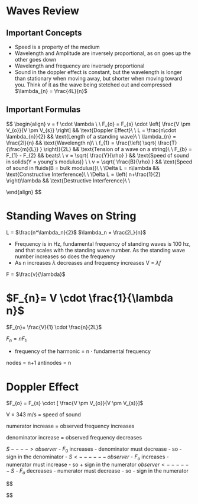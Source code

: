 # Waves Review

## Important Concepts
- Speed is a property of the medium 
- Wavelength and Amplitude are inversely proportional, as on goes up the other goes down
- Wavelength and frequency are inversely proportional
- Sound in the doppler effect is constant, but the wavelength is longer than stationary when moving away, but shorter when moving toward you. Think of it as the wave being stetched out and compressed
$\lambda_{n} = \frac{4L}{n}$
## Important Formulas
$$
\begin{align}
v = f \cdot \lambda \\ \\
F_{o} = F_{s} \cdot \left[  \frac{V \pm V_{o}}{V \pm V_{s}} \right] && \text{Doppler Effect}\\  \\
L = \frac{n\cdot \lambda_{n}}{2} && \text{Length of a standing wave}\\ \\
\lambda_{n} = \frac{2l}{n} && \text{Wavelength n}\\  \\
f_{1} = \frac{\left( \sqrt{ \frac{T}{\frac{m}{L}} } \right)}{2L} && \text{Tension of a wave on a string}\\  \\
F_{b} = F_{1} - F_{2} && beats\\  \\
v = \sqrt{ \frac{Y}{\rho} } && \text{Speed of sound in solids(Y = young's modulus)} \\ \\
v = \sqrt{ \frac{B}{\rho} } && \text{Speed of sound in fluids(B = bulk modulus)}\\ \\
\Delta L = n\lambda && \text{Constructive Interference}\\ \\
\Delta L = \left( n+\frac{1}{2} \right)\lambda && \text{Destructive Interference}\\  \\

\end{align}
$$


# Standing Waves on String

 L = $\frac{n*\lambda_n}{2}$
 $\lambda_n = \frac{2L}{n}$

 - Frequency is in Hz, fundamental frequency of standing waves is 100 hz, and that scales with the standing wave number. As the standing wave number increases so does the frequency
 - As n increases $\lambda$ decreases and frequency increases
  V = $\lambda f$
  
  F = $\frac{v}{\lambda}$ 
  
 # $F_{n}= V \cdot \frac{1}{\lambda n}$
 
 $F_{n}= \frac{V}{1} \cdot \frac{n}{2L}$

 $F_{n} = nF_1$ 
 - frequency of the harmonic = n $\cdot$ fundamental frequency


nodes = n+1
antinodes = n

# Doppler Effect

$F_{o} = F_{s} \cdot [ \frac{V \pm V_{o}}{V \pm V_{s}}]$

V = 343 m/s = speed of sound

numerator increase = observed frequency increases

denominator increase = observed frequency decreases

 $S ----> observer$
	- $F_0$ increases
	- denominator must decrease
	- so - sign in the denominator
	- 
$S<------          observer$
	- $F_{o}$ increases
	- numerator must increase
	- so + sign in the numerator
$observer <------ S$
	- $F_o$ decreases
	- numerator must decrease
	- so - sign in the numerator




$$

$$







